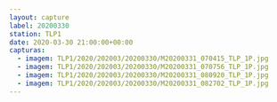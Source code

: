 ```yaml
---
layout: capture
label: 20200330
station: TLP1
date: 2020-03-30 21:00:00+00:00
capturas:
  - imagem: TLP1/2020/202003/20200330/M20200331_070415_TLP_1P.jpg
  - imagem: TLP1/2020/202003/20200330/M20200331_070756_TLP_1P.jpg
  - imagem: TLP1/2020/202003/20200330/M20200331_080920_TLP_1P.jpg
  - imagem: TLP1/2020/202003/20200330/M20200331_082702_TLP_1P.jpg
---
```

